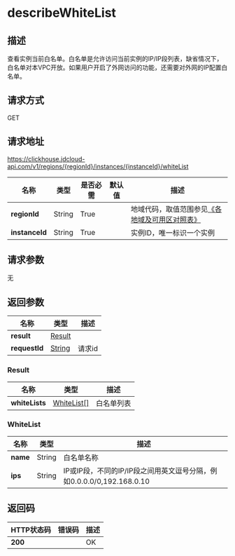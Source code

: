 # describeWhiteList


## 描述
查看实例当前白名单。白名单是允许访问当前实例的IP/IP段列表，缺省情况下，白名单对本VPC开放。如果用户开启了外网访问的功能，还需要对外网的IP配置白名单。

## 请求方式
GET

## 请求地址
https://clickhouse.jdcloud-api.com/v1/regions/{regionId}/instances/{instanceId}/whiteList

|名称|类型|是否必需|默认值|描述|
|---|---|---|---|---|
|**regionId**|String|True| |地域代码，取值范围参见[《各地域及可用区对照表》](../Enum-Definitions/Regions-AZ.md)|
|**instanceId**|String|True| |实例ID，唯一标识一个实例|

## 请求参数
无


## 返回参数
|名称|类型|描述|
|---|---|---|
|**result**|[Result](describewhitelist#result)| |
|**requestId**|[String](describewhitelist#result)|请求id|

### <div id="result">Result</div>
|名称|类型|描述|
|---|---|---|
|**whiteLists**|[WhiteList[]](describewhitelist#whitelist)|白名单列表|
### <div id="whitelist">WhiteList</div>
|名称|类型|描述|
|---|---|---|
|**name**|String|白名单名称|
|**ips**|String|IP或IP段，不同的IP/IP段之间用英文逗号分隔，例如0.0.0.0/0,192.168.0.10|

## 返回码
|HTTP状态码|错误码|描述|
|---|---|---|
|**200**||OK|
